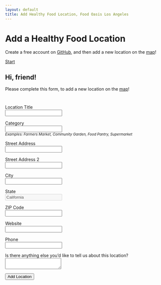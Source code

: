 ```yaml
---
layout: default
title: Add Healthy Food Location, Food Oasis Los Angeles
---
```


<h1>Add a Healthy Food Location</h1>

<!--
Before sign in
-->
<section id="loginSection">
  <p>Create a free account on <a href="https://github.com">GitHub</a>, and then add a new location on the <a href="/locations/">map</a>!</p>
  <p class="action">
    <a id="login" href="https://github.com/login/oauth/authorize?client_id=7ebf83bd679d38d56577&amp;scope=public_repo">Start</a>        
  </p>
</section>

<!--
After sign in
-->
<section id="inputSection" class="hidden">
  <h2>
    <span class="label">Hi, <span id="userNameSpan">friend</span>!</span>
  </h2>
  <p>Please complete this form, to add a new location on the <a href="/locations/">map</a>!</p>
  <form id="addForm" action="/add" method="post" style="margin-top: 3em;">
    <p>
      <label>
        Location Title<br />
        <input type="text" id="locationTitle" />
      </label>
    </p>
    <p>
      <label>
        Category<br />
        <input type="text" id="locationCategory" /><br />
        <small style="font-style: italic;">Examples: Farmers Market, Community Garden, Food Pantry, Supermarket</small>
        <!--
        <select id="locationCategory">
          <option value="other">Other</option>
          <option value="farmers-market">Farmer’s Market</option>
          <option value="community-garden">Community Garden</option>
          <option value="food-pantry">Food Pantry</option>
          <option value="supermarket">Supermarket</option>
        </select>
        -->
      </label>
    </p>
    <p>
      <label>
        Street Address<br />
        <input type="text" id="locationAddress1" />
      </label>
    </p>
    <p>
      <label>
        Street Address 2<br />
        <input type="text" id="locationAddress2" />
      </label>
    </p>
    <p>
      <label>
        City<br />
        <input type="text" id="locationCity" />
      </label>
    </p>
    <p>
      State<br />
      <input type="text" value="California" disabled />
    </p>
    <p>
      <label>
        ZIP Code<br />
        <input type="text" id="locationZip" />
      </label>
    </p>
    <p>
      <label>
        Website<br />
        <input type="text" id="locationWebsite" />
      </label>
    </p>
    <p>
      <label>
        Phone<br />
        <input type="text" id="locationPhone" />
      </label>
    </p>
    <p>
      <label>
        Is there anything else you’d like to tell us about this location?<br />
        <textarea id="userText"></textarea>
      </label>
    </p>
    <p class="action">
      <button type="submit" id="submit">Add Location</button>
    </p>
  </form>
</section>

<section class="success hidden" role="status" id="messageSection">      
</section>

<script src="/assets/js/github-backend.js"></script>
